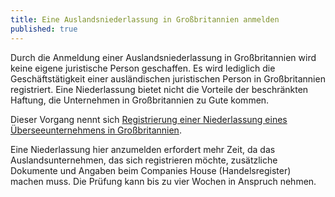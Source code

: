 ```yaml
---
title: Eine Auslandsniederlassung in Großbritannien anmelden
published: true
---
```


Durch die Anmeldung einer Auslandsniederlassung in Großbritannien wird keine eigene juristische Person geschaffen. Es wird lediglich die Geschäftstätigkeit einer ausländischen juristischen Person in Großbritannien registriert. Eine Niederlassung bietet nicht die Vorteile der beschränkten Haftung, die Unternehmen in Großbritannien zu Gute kommen.

Dieser Vorgang nennt sich [Registrierung einer Niederlassung eines Überseeunternehmens in Großbritannien](https://www.gov.uk/government/publications/register-a-uk-establishment-of-an-overseas-company-os-in01).

Eine Niederlassung hier anzumelden erfordert mehr Zeit, da das Auslandsunternehmen, das sich registrieren möchte, zusätzliche Dokumente und Angaben beim Companies House (Handelsregister) machen muss. Die Prüfung kann bis zu vier Wochen in Anspruch nehmen.
